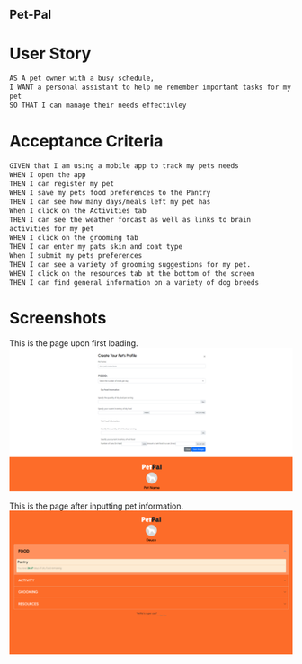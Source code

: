 ## Pet-Pal

# User Story

```
AS A pet owner with a busy schedule,
I WANT a personal assistant to help me remember important tasks for my pet
SO THAT I can manage their needs effectivley
```

# Acceptance Criteria
```
GIVEN that I am using a mobile app to track my pets needs
WHEN I open the app
THEN I can register my pet
WHEN I save my pets food preferences to the Pantry
THEN I can see how many days/meals left my pet has
When I click on the Activities tab
THEN I can see the weather forcast as well as links to brain activities for my pet
WHEN I click on the grooming tab
THEN I can enter my pats skin and coat type
When I submit my pets preferences 
THEN I can see a variety of grooming suggestions for my pet.
WHEN I click on the resources tab at the bottom of the screen
THEN I can find general information on a variety of dog breeds
```
# Screenshots
This is the page upon first loading.
![](./assets/Images/READMEimages/pagefirstload.png)

This is the page after inputting pet information.
![](./assets/Images/READMEimages/pagewithcontent.png)
